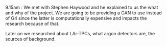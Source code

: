 9.15am : We met with Stephen Haywood and he explained to us the what and why of the project. We are going to be providing a GAN to use instead of G4 since the latter is computationally expensive and impacts the research because of that.

Later on we researched about LAr-TPCs, what argon detectors are, the sources of background.
